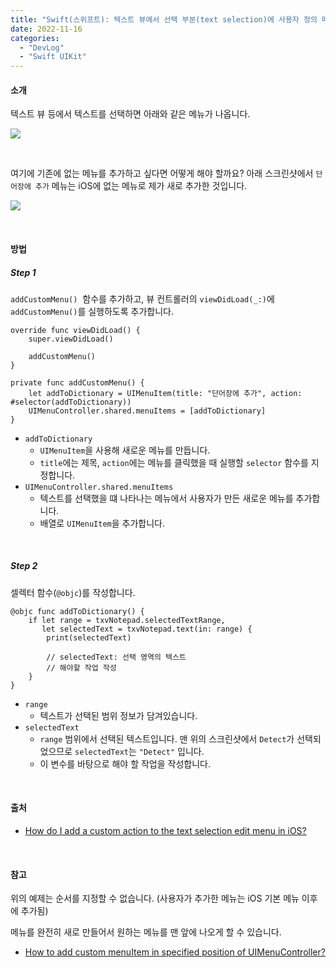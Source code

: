 ```yaml
---
title: "Swift(스위프트): 텍스트 뷰에서 선택 부분(text selection)에 사용자 정의 메뉴 추가 (스토리보드)"
date: 2022-11-16
categories: 
  - "DevLog"
  - "Swift UIKit"
---
```


#### **소개**

텍스트 뷰 등에서 텍스트를 선택하면 아래와 같은 메뉴가 나옵니다.

 ![](/assets/img/wp-content/uploads/2022/11/스크린샷-2022-11-17-오전-1.23.15.jpg)

 

여기에 기존에 없는 메뉴를 추가하고 싶다면 어떻게 해야 할까요? 아래 스크린샷에서 `단어장에 추가` 메뉴는 iOS에 없는 메뉴로 제가 새로 추가한 것입니다.

 ![](/assets/img/wp-content/uploads/2022/11/스크린샷-2022-11-17-오전-1.22.49.jpg)

 

#### **방법**

##### **Step 1**

`addCustomMenu()`  함수를 추가하고, 뷰 컨트롤러의 `viewDidLoad(_:)`에 `addCustomMenu()`를 실행하도록 추가합니다.

```
override func viewDidLoad() {
    super.viewDidLoad()

    addCustomMenu()
}

private func addCustomMenu() {
    let addToDictionary = UIMenuItem(title: "단어장에 추가", action: #selector(addToDictionary))
    UIMenuController.shared.menuItems = [addToDictionary]
}
```

- `addToDictionary`
    - `UIMenuItem`을 사용해 새로운 메뉴를 만듭니다.
    - `title`에는 제목, `action`에는 메뉴를 클릭했을 때 실행할 `selector` 함수를 지정합니다.
- `UIMenuController.shared.menuItems`
    - 텍스트를 선택했을 떄 나타나는 메뉴에서 사용자가 만든 새로운 메뉴를 추가합니다.
    - 배열로 `UIMenuItem`을 추가합니다.

 

##### **Step 2**

셀렉터 함수(`@objc`)를 작성합니다.

```
@objc func addToDictionary() {
    if let range = txvNotepad.selectedTextRange,
       let selectedText = txvNotepad.text(in: range) {
        print(selectedText)

        // selectedText: 선택 영역의 텍스트
        // 해야할 작업 작성
    }
}
```

- `range`
    - 텍스트가 선택된 범위 정보가 담겨있습니다.
- `selectedText`
    - `range` 범위에서 선택된 텍스트입니다. 맨 위의 스크린샷에서 `Detect`가 선택되었으므로 `selectedText`는 `"Detect"` 입니다.
    - 이 변수를 바탕으로 해야 할 작업을 작성합니다.

 

#### **출처**

- [How do I add a custom action to the text selection edit menu in iOS?](https://stackoverflow.com/questions/37870889/how-do-i-add-a-custom-action-to-the-text-selection-edit-menu-in-ios)

 

#### **참고**

위의 예제는 순서를 지정할 수 없습니다. (사용자가 추가한 메뉴는 iOS 기본 메뉴 이후에 추가됨)

메뉴를 완전히 새로 만들어서 원하는 메뉴를 맨 앞에 나오게 할 수 있습니다.

- [How to add custom menuItem in specified position of UIMenuController?](https://stackoverflow.com/questions/50244887/how-to-add-custom-menuitem-in-specified-position-of-uimenucontroller)
